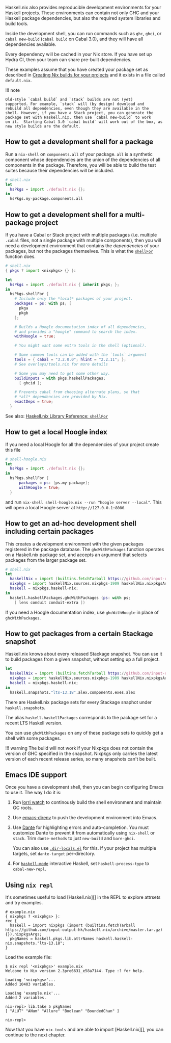 Haskell.nix also provides reproducible development environments for
your Haskell projects. These environments can contain not only GHC and
your Haskell package dependencies, but also the required system
libraries and build tools.

Inside the development shell, you can run commands such as `ghc`,
`ghci`, or `cabal new‑build` (`cabal build` on Cabal 3.0),
and they will have all dependencies available.

Every dependency will be cached in your Nix store. If you have set up
Hydra CI, then your team can share pre-built dependencies.

These examples assume that you have created your package set as
described in [Creating Nix builds for your projects](getting-started.md) and
it exists in a file called `default.nix`.

!!! note

    Old-style `cabal build` and `stack` builds are not (yet)
    supported. For example, `stack` will (by design) download and
    rebuild all dependencies, even though they are available in the
    shell. However, if you have a Stack project, you can generate the
    package set with Haskell.nix, then use `cabal new‑build` to work
    on it.  Starting Cabal 3.0 `cabal build` will work out of the box, as
    new style builds are the default.

## How to get a development shell for a package

Run a `nix‑shell` on `components.all` of your package. `all` is a
synthetic component whose dependencies are the union of the
dependencies of all components in the package. Therefore, you will be
able to build the test suites because their dependencies will be
included.

```nix
# shell.nix
let
  hsPkgs = import ./default.nix {};
in
  hsPkgs.my-package.components.all
```

## How to get a development shell for a multi-package project

If you have a Cabal or Stack project with multiple packages
(i.e. multiple `.cabal` files, not a single package with multiple
components), then you will need a development environment that
contains the _dependencies_ of your packages, but not the packages
themselves. This is what the [`shellFor`][shellFor] function does.

```nix
# shell.nix
{ pkgs ? import <nixpkgs> {} }:

let
  hsPkgs = import ./default.nix { inherit pkgs; };
in
  hsPkgs.shellFor {
    # Include only the *local* packages of your project.
    packages = ps: with ps; [
      pkga
      pkgb
    ];

    # Builds a Hoogle documentation index of all dependencies,
    # and provides a "hoogle" command to search the index.
    withHoogle = true;

    # You might want some extra tools in the shell (optional).

    # Some common tools can be added with the `tools` argument
    tools = { cabal = "3.2.0.0"; hlint = "2.2.11"; };
    # See overlays/tools.nix for more details

    # Some you may need to get some other way.
    buildInputs = with pkgs.haskellPackages;
      [ ghcid ];

    # Prevents cabal from choosing alternate plans, so that
    # *all* dependencies are provided by Nix.
    exactDeps = true;
  }
```

See also: [Haskell.nix Library Reference: `shellFor`][shellFor]

[shellFor]: ../reference/library.md#shellfor

## How to get a local Hoogle index

If you need a local Hoogle for all the dependencies of your project create this file

```nix
# shell-hoogle.nix
let
  hsPkgs = import ./default.nix {};
in
  hsPkgs.shellFor {
      packages = ps: [ps.my-package];
      withHoogle = true;
  }
```

and  run `nix-shell shell-hoogle.nix --run "hoogle server --local"`.
This will open a local Hoogle server at `http://127.0.0.1:8080`.


## How to get an ad-hoc development shell including certain packages

This creates a development environment with the given packages
registered in the package database. The `ghcWithPackages` function
operates on a Haskell.nix package set, and accepts an argument that
selects packages from the larger package set.

```nix
# shell.nix
let
  haskellNix = import (builtins.fetchTarball https://github.com/input-output-hk/haskell.nix/archive/master.tar.gz) {};
  nixpkgs = import haskellNix.sources.nixpkgs-1909 haskellNix.nixpkgsArgs;
  haskell = nixpkgs.haskell-nix;
in
  haskell.haskellPackages.ghcWithPackages (ps: with ps;
    [ lens conduit conduit-extra ])
```

If you need a Hoogle documentation index, use `ghcWithHoogle` in place
of `ghcWithPackages`.

## How to get packages from a certain Stackage snapshot

Haskell.nix knows about every released Stackage snapshot. You can use
it to build packages from a given snapshot, without setting up a full
project.

```nix
let
  haskellNix = import (builtins.fetchTarball https://github.com/input-output-hk/haskell.nix/archive/master.tar.gz) {};
  nixpkgs = import haskellNix.sources.nixpkgs-1909 haskellNix.nixpkgsArgs;
  haskell = nixpkgs.haskell-nix;
in
  haskell.snapshots."lts-13.18".alex.components.exes.alex
```

There are Haskell.nix package sets for every Stackage snaphot under
`haskell.snapshots`.

The alias `haskell.haskellPackages` corresponds to the package set for
a recent LTS Haskell version.

You can use `ghcWithPackages` on any of these package sets to quickly
get a shell with some packages.

!!! warning
    The build will not work if your Nixpkgs does not contain the version
    of GHC specified in the snapshot. Nixpkgs only carries the
    latest version of each recent release series, so many snapshots
    can't be built.


## Emacs IDE support

Once you have a development shell, then you can begin configuring
Emacs to use it. The way I do it is:

1. Run [lorri watch](https://github.com/target/lorri) to continously
   build the shell environment and maintain GC roots.

2. Use [emacs‑direnv](https://github.com/wbolster/emacs-direnv) to
   push the development environment into Emacs.

3. Use [Dante](https://github.com/jyp/dante) for highlighting errors
   and auto-completion. You must customize Dante to prevent it from
   automatically using `nix‑shell` or `stack`. Trim `dante‑methods` to
   just `new‑build` and `bare‑ghci`.

    You can also use [`.dir‑locals.el`](https://www.gnu.org/software/emacs/manual/html_node/emacs/Directory-Variables.html)
    for this. If your project has multiple targets, set `dante‑target`
    per-directory.

4. For [`haskell‑mode`](https://github.com/haskell/haskell-mode)
   interactive Haskell, set `haskell‑process‑type` to
   `cabal‑new‑repl`.

## Using `nix repl`

It's sometimes useful to load [Haskell.nix][] in the REPL to explore
attrsets and try examples. 

```
# example.nix
{ nixpkgs ? <nixpkgs> }:
rec {
  haskell = import nixpkgs (import (builtins.fetchTarball https://github.com/input-output-hk/haskell.nix/archive/master.tar.gz) {}).nixpkgsArgs;
  pkgNames = haskell.pkgs.lib.attrNames haskell.haskell-nix.snapshots."lts-13.18";
}
```

Load the example file:

```
$ nix repl '<nixpkgs>' example.nix
Welcome to Nix version 2.3pre6631_e58a7144. Type :? for help.

Loading '<nixpkgs>'...
Added 10403 variables.

Loading 'example.nix'...
Added 2 variables.

nix-repl> lib.take 5 pkgNames
[ "ALUT" "ANum" "Allure" "Boolean" "BoundedChan" ]

nix-repl> 
```

Now that you have `nix-tools` and are able to import [Haskell.nix][],
you can continue to the next chapter.
